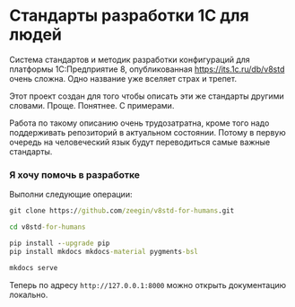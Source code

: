 # Стандарты разработки 1С для людей

Система стандартов и методик разработки конфигураций для платформы 1С:Предприятие 8, опубликованная https://its.1c.ru/db/v8std очень сложна. Одно название уже вселяет страх и трепет.

Этот проект создан для того чтобы описать эти же стандарты другими словами. Проще. Понятнее. С примерами.

Работа по такому описанию очень трудозатратна, кроме того надо поддерживать репозиторий в актуальном состоянии. Потому в первую очередь на человеческий язык будут переводиться самые важные стандарты.

### Я хочу помочь в разработке

Выполни следующие операции:

```cmd
git clone https://github.com/zeegin/v8std-for-humans.git

cd v8std-for-humans

pip install --upgrade pip
pip install mkdocs mkdocs-material pygments-bsl

mkdocs serve
```

Теперь по адресу `http://127.0.0.1:8000` можно открыть документацию локально.